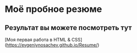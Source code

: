 # Моё пробное резюме

## Результат вы можете посмотреть тут

 [Моя первая работа в HTML & CSS]  (https://evgeniynosachev.github.io/Resume/)
